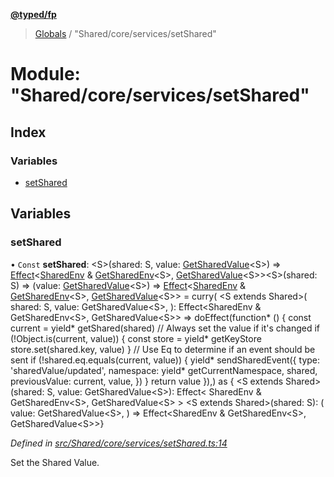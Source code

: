**[@typed/fp](../README.md)**

> [Globals](../globals.md) / "Shared/core/services/setShared"

# Module: "Shared/core/services/setShared"

## Index

### Variables

* [setShared](_shared_core_services_setshared_.md#setshared)

## Variables

### setShared

• `Const` **setShared**: \<S>(shared: S, value: [GetSharedValue](_shared_core_model_shared_.md#getsharedvalue)\<S>) => [Effect](_effect_effect_.effect.md)\<[SharedEnv](../interfaces/_shared_core_services_sharedenv_.sharedenv.md) & [GetSharedEnv](_shared_core_model_shared_.md#getsharedenv)\<S>, [GetSharedValue](_shared_core_model_shared_.md#getsharedvalue)\<S>>\<S>(shared: S) => (value: [GetSharedValue](_shared_core_model_shared_.md#getsharedvalue)\<S>) => [Effect](_effect_effect_.effect.md)\<[SharedEnv](../interfaces/_shared_core_services_sharedenv_.sharedenv.md) & [GetSharedEnv](_shared_core_model_shared_.md#getsharedenv)\<S>, [GetSharedValue](_shared_core_model_shared_.md#getsharedvalue)\<S>> = curry( \<S extends Shared>( shared: S, value: GetSharedValue\<S>, ): Effect\<SharedEnv & GetSharedEnv\<S>, GetSharedValue\<S>> => doEffect(function* () { const current = yield* getShared(shared) // Always set the value if it's changed if (!Object.is(current, value)) { const store = yield* getKeyStore store.set(shared.key, value) } // Use Eq to determine if an event should be sent if (!shared.eq.equals(current, value)) { yield* sendSharedEvent({ type: 'sharedValue/updated', namespace: yield* getCurrentNamespace, shared, previousValue: current, value, }) } return value }),) as { \<S extends Shared>(shared: S, value: GetSharedValue\<S>): Effect\< SharedEnv & GetSharedEnv\<S>, GetSharedValue\<S> > \<S extends Shared>(shared: S): ( value: GetSharedValue\<S>, ) => Effect\<SharedEnv & GetSharedEnv\<S>, GetSharedValue\<S>>}

*Defined in [src/Shared/core/services/setShared.ts:14](https://github.com/TylorS/typed-fp/blob/f27ba3e/src/Shared/core/services/setShared.ts#L14)*

Set the Shared Value.
